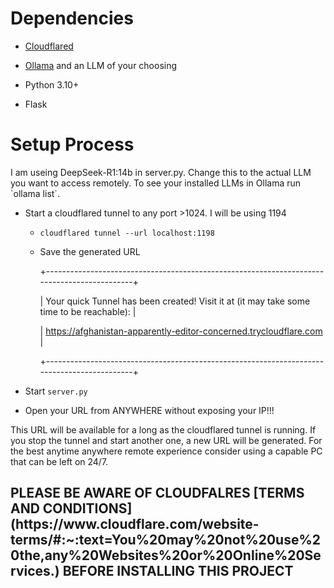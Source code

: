 <h1>Dependencies</h1>

- [Cloudflared](https://developers.cloudflare.com/cloudflare-one/connections/connect-networks/downloads/)

- [Ollama](https://ollama.com/download) and an LLM of your choosing
 
- Python 3.10+
 
- Flask

<h1>Setup Process</h1>
I am useing DeepSeek-R1:14b in server.py. Change this to the actual LLM you want to access remotely. To see your installed LLMs in Ollama run `ollama list`.

 - Start a cloudflared tunnel to any port >1024. I will be using 1194
   - `cloudflared tunnel --url localhost:1198`
   - Save the generated URL

       +--------------------------------------------------------------------------------------------+

       |  Your quick Tunnel has been created! Visit it at (it may take some time to be reachable):  |

       |  https://afghanistan-apparently-editor-concerned.trycloudflare.com                         |

       +--------------------------------------------------------------------------------------------+
       
 - Start `server.py`

 - Open your URL from ANYWHERE without exposing your IP!!!

This URL will be available for a long as the cloudflared tunnel is running. If you stop the tunnel and start another one, a new URL will be generated. For the best anytime anywhere remote experience consider using a capable PC that can be left on 24/7.

<h2>PLEASE BE AWARE OF CLOUDFALRES [TERMS AND CONDITIONS](https://www.cloudflare.com/website-terms/#:~:text=You%20may%20not%20use%20the,any%20Websites%20or%20Online%20Services.) BEFORE INSTALLING THIS PROJECT</h2>
